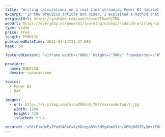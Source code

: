 ```yaml
---
title: "Writing calculations on a real time streaming Power BI dataset using DAX measures"
excerpt: "In the previous article and video, I explained a method that you can use to have real-time calculations in a Power BI streaming dataset. The calculations done that way are limited though because it is using the Q&A feature of Power BI. If you are after a complex calculation then DAX can definitely help."
originalUrl: https://youtube.com/watch?v=wZFOanDjTB4
webUrl: https://everyday.cc/powerbi/learning/videos/radacad-writing-calculations-on-a-real-time-streaming-power-bi-dataset-using-dax-measures/
type: video
price: Free
length: PT6M13S
publishedDateTime: 2021-01-14T21:27:08Z
heat: 50

featuredContent: "<iframe width=\"800\" height=\"500\" frameborder=\"0\" src=\"https://www.youtube.com/embed/wZFOanDjTB4\" allow=\"accelerometer; autoplay; encrypted-media; gyroscope; picture-in-picture\" allowfullscreen></iframe>"

provider:
  name: RADACAD
  domain: radacad.com

topics:
  - Power BI
  - DAX

images:
  - url: https://i.ytimg.com/vi/wZFOanDjTB4/maxresdefault.jpg
    width: 1280
    height: 720
    isCached: true

secured: "xSKxFiwQePy7PoUYARvCxAy98tgpbDVk5dMgAbm83Jn/UPBgNd5JRyQexrF8Eh9KQ/Hz6W25mePxFsy7uIwBgBz1+l0b402Zm1Y8x5zcpFTapiLee9WvELyehZA0kMUqLqquZQ9VHQKI0Wo8i90v3FyQbJ4v285YKwnqcpDLJASiNXRgr56OKPNPaSd8tkAzLd9nRfyx+OiWWhbIAVdPFe+m9Nmsszdk9fkDHlLAoovMEEEJF4hlXtJjNw2oBxe0BbV2SekatDGX1SPZ/zxAyjdAY+x0RUjlK/OK/eghwQWJc+Lgbyo5OBZHW0rRUgdNO1d/O6Pj5sl4PXKUkgr598MDisuGNxRhpx8zU/44ZzIuzKnJnY+nVO4egztCv8kUsU8gPGw6pSUTbxVGBWTkHUwUWILQlSqEM3tahSnef6k=;fK22r75cTMzrmfBUUDp7RA=="
---
```


